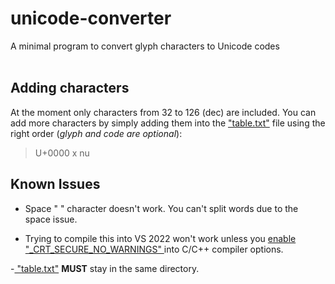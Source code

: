 # unicode-converter
A minimal program to convert glyph characters to Unicode codes
<br></br>
## Adding characters
At the moment only characters from 32 to 126 (dec) are included. You can add more characters by simply adding them into the <a href="table.txt">"table.txt"</a> file using the right order (*glyph and code are optional*):
> U+0000  x     nu

## Known Issues
- Space " " character doesn't work.
You can't split words due to the space issue.

- Trying to compile this into VS 2022 won't work unless you <a href="https://stackoverflow.com/a/20753468">enable "_CRT_SECURE_NO_WARNINGS" </a>into C/C++ compiler options.

-<a href="table.txt"> "table.txt"</a> **MUST** stay in the same directory.

